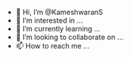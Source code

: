 - 👋 Hi, I’m @KameshwaranS
- 👀 I’m interested in ...
- 🌱 I’m currently learning ...
- 💞️ I’m looking to collaborate on ...
- 📫 How to reach me ...

<!---
KameshwaranS/KameshwaranS is a ✨ special ✨ repository because its `README.md` (this file) appears on your GitHub profile.
You can click the Preview link to take a look at your changes.
--->
